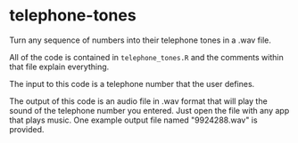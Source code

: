 # telephone-tones

Turn any sequence of numbers into their telephone tones in a .wav file.

All of the code is contained in `telephone_tones.R` and the comments within that file explain everything.

The input to this code is a telephone number that the user defines.

The output of this code is an audio file in .wav format that will play the sound of the telephone number you entered. Just open the file with any app that plays music.
One example output file named "9924288.wav" is provided.
